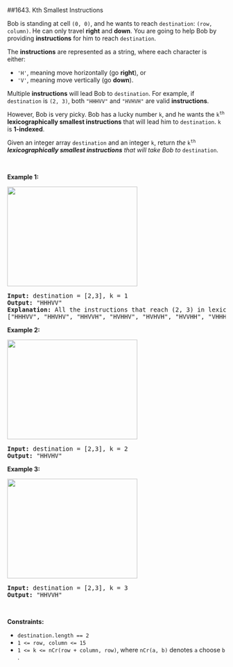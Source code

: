 ##1643. Kth Smallest Instructions
<p>Bob is standing at cell <code>(0, 0)</code>, and he wants to reach <code>destination</code>: <code>(row, column)</code>. He can only travel <strong>right</strong> and <strong>down</strong>. You are going to help Bob by providing <strong>instructions</strong> for him to reach <code>destination</code>.</p>

<p>The <strong>instructions</strong> are represented as a string, where each character is either:</p>

<ul>
	<li><code>&#39;H&#39;</code>, meaning move horizontally (go <strong>right</strong>), or</li>
	<li><code>&#39;V&#39;</code>, meaning move vertically (go <strong>down</strong>).</li>
</ul>

<p>Multiple <strong>instructions</strong> will lead Bob to <code>destination</code>. For example, if <code>destination</code> is <code>(2, 3)</code>, both <code>&quot;HHHVV&quot;</code> and <code>&quot;HVHVH&quot;</code> are valid <strong>instructions</strong>.</p>

<ul>
</ul>

<p>However, Bob is very picky. Bob has a lucky number <code>k</code>, and he wants the <code>k<sup>th</sup></code> <strong>lexicographically smallest instructions</strong> that will lead him to <code>destination</code>. <code>k</code> is <strong>1-indexed</strong>.</p>

<p>Given an integer array <code>destination</code> and an integer <code>k</code>, return <em>the </em><code>k<sup>th</sup></code><em> <b>lexicographically smallest instructions</b>&nbsp;that will take Bob to </em><code>destination</code>.</p>

<p>&nbsp;</p>
<p><strong>Example 1:</strong></p>

<p><img alt="" src="https://assets.leetcode.com/uploads/2020/10/12/ex1.png" style="width: 300px; height: 229px;" /></p>

<pre>
<strong>Input:</strong> destination = [2,3], k = 1
<strong>Output:</strong> &quot;HHHVV&quot;
<strong>Explanation:</strong> All the instructions that reach (2, 3) in lexicographic order are as follows:
[&quot;HHHVV&quot;, &quot;HHVHV&quot;, &quot;HHVVH&quot;, &quot;HVHHV&quot;, &quot;HVHVH&quot;, &quot;HVVHH&quot;, &quot;VHHHV&quot;, &quot;VHHVH&quot;, &quot;VHVHH&quot;, &quot;VVHHH&quot;].
</pre>

<p><strong>Example 2:</strong></p>

<p><strong><img alt="" src="https://assets.leetcode.com/uploads/2020/10/12/ex2.png" style="width: 300px; height: 229px;" /></strong></p>

<pre>
<strong>Input:</strong> destination = [2,3], k = 2
<strong>Output:</strong> &quot;HHVHV&quot;
</pre>

<p><strong>Example 3:</strong></p>

<p><strong><img alt="" src="https://assets.leetcode.com/uploads/2020/10/12/ex3.png" style="width: 300px; height: 229px;" /></strong></p>

<pre>
<strong>Input:</strong> destination = [2,3], k = 3
<strong>Output:</strong> &quot;HHVVH&quot;
</pre>

<p>&nbsp;</p>
<p><strong>Constraints:</strong></p>

<ul>
	<li><code>destination.length == 2</code></li>
	<li><code>1 &lt;= row, column &lt;= 15</code></li>
	<li><code>1 &lt;= k &lt;= nCr(row + column, row)</code>, where <code>nCr(a, b)</code> denotes <code>a</code> choose <code>b</code>​​​​​.</li>
</ul>
